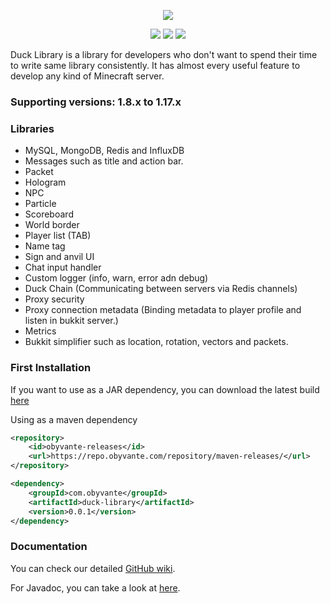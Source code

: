 <p align="center">
<img src="https://imgur.com/BwOX9Pw.png">
</p>
<p align="center">
<a href="https://github.com/Obyvante/DuckLibrary/blob/main/LICENSE"><img src="https://img.shields.io/github/license/Obyvante/DuckLibrary?color=red"></a>
<a href="https://github.com/Obyvante/DuckLibrary/issues"><img src="https://img.shields.io/github/issues/Obyvante/DuckLibrary"></a>
<a href="https://lgtm.com/projects/g/Obyvante/DuckLibrary"><img src="https://img.shields.io/lgtm/grade/java/g/Obyvante/DuckLibrary.svg?logo=lgtm&logoWidth=18"></a>
</p>

Duck Library is a library for developers who don't want to spend their time to write same library consistently. It has
almost every useful feature to develop any kind of Minecraft server.

### Supporting versions: 1.8.x to 1.17.x

### Libraries

- MySQL, MongoDB, Redis and InfluxDB
- Messages such as title and action bar.
- Packet
- Hologram
- NPC
- Particle
- Scoreboard
- World border
- Player list (TAB)
- Name tag
- Sign and anvil UI
- Chat input handler
- Custom logger (info, warn, error adn debug)
- Duck Chain (Communicating between servers via Redis channels)
- Proxy security
- Proxy connection metadata (Binding metadata to player profile and listen in bukkit server.)
- Metrics
- Bukkit simplifier such as location, rotation, vectors and packets.

### First Installation

If you want to use as a JAR dependency, you can download the latest
build [here](https://github.com/Obyvante/DuckLibrary/issues)

Using as a maven dependency

```xml
<repository>
    <id>obyvante-releases</id>
    <url>https://repo.obyvante.com/repository/maven-releases/</url>
</repository>
```

```xml
<dependency>
    <groupId>com.obyvante</groupId>
    <artifactId>duck-library</artifactId>
    <version>0.0.1</version>
</dependency>
```

### Documentation

You can check our detailed [GitHub wiki](https://github.com/Obyvante/DuckLibrary/wiki).

For Javadoc, you can take a look at [here](https://github.com/Obyvante/DuckLibrary/issues).